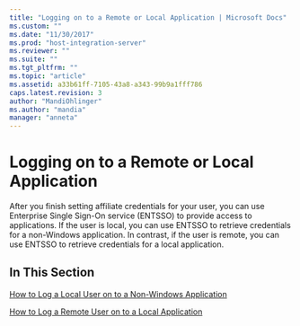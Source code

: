 ```yaml
---
title: "Logging on to a Remote or Local Application | Microsoft Docs"
ms.custom: ""
ms.date: "11/30/2017"
ms.prod: "host-integration-server"
ms.reviewer: ""
ms.suite: ""
ms.tgt_pltfrm: ""
ms.topic: "article"
ms.assetid: a33b61ff-7105-43a8-a343-99b9a1fff786
caps.latest.revision: 3
author: "MandiOhlinger"
ms.author: "mandia"
manager: "anneta"
---
```

# Logging on to a Remote or Local Application
After you finish setting affiliate credentials for your user, you can use Enterprise Single Sign-On service (ENTSSO) to provide access to applications. If the user is local, you can use ENTSSO to retrieve credentials for a non-Windows application. In contrast, if the user is remote, you can use ENTSSO to retrieve credentials for a local application.  
  
## In This Section  
 [How to Log a Local User on to a Non-Windows Application](../esso/how-to-log-a-local-user-on-to-a-non-windows-application.md)  
  
 [How to Log a Remote User on to a Local Application](../esso/how-to-log-a-remote-user-on-to-a-local-application.md)